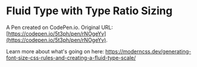 # Fluid Type with Type Ratio Sizing

A Pen created on CodePen.io. Original URL: [https://codepen.io/5t3ph/pen/rNOgeYv](https://codepen.io/5t3ph/pen/rNOgeYv).

Learn more about what's going on here:
https://moderncss.dev/generating-font-size-css-rules-and-creating-a-fluid-type-scale/